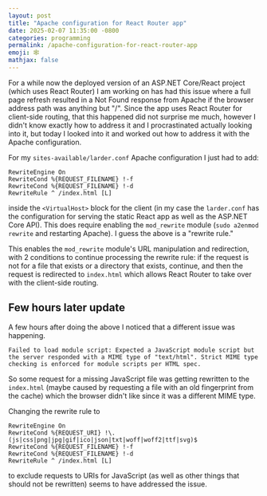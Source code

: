 ```yaml
---
layout: post
title: "Apache configuration for React Router app"
date: 2025-02-07 11:35:00 -0800
categories: programming
permalink: /apache-configuration-for-react-router-app
emoji: 🕸️
mathjax: false
---
```


For a while now the deployed version of an ASP.NET Core/React project (which uses React Router) I am working on has had this issue where a full page refresh resulted in a Not Found response from Apache if the browser address path was anything but "/". Since the app uses React Router for client-side routing, that this happened did not surprise me much, however I didn't know exactly how to address it and I procrastinated actually looking into it, but today I looked into it and worked out how to address it with the Apache configuration.

For my `sites-available/larder.conf` Apache configuration I just had to add:

```
RewriteEngine On
RewriteCond %{REQUEST_FILENAME} !-f
RewriteCond %{REQUEST_FILENAME} !-d
RewriteRule ^ /index.html [L]
```

inside the `<VirtualHost>` block for the client (in my case the `larder.conf` has the configuration for serving the static React app as well as the ASP.NET Core API). This does require enabling the `mod_rewrite` module (`sudo a2enmod rewrite` and restarting Apache). I guess the above is a "rewrite rule."

This enables the `mod_rewrite` module's URL manipulation and redirection, with 2 conditions to continue processing the rewrite rule: if the request is not for a file that exists or a directory that exists, continue, and then the request is redirected to `index.html` which allows React Router to take over with the client-side routing.

## Few hours later update

A few hours after doing the above I noticed that a different issue was happening.

```
Failed to load module script: Expected a JavaScript module script but the server responded with a MIME type of "text/html". Strict MIME type checking is enforced for module scripts per HTML spec.
```

So some request for a missing JavaScript file was getting rewritten to the `index.html` (maybe caused by requesting a file with an old fingerprint from the cache) which the browser didn't like since it was a different MIME type.

Changing the rewrite rule to

```
RewriteEngine On
RewriteCond %{REQUEST_URI} !\.(js|css|png|jpg|gif|ico|json|txt|woff|woff2|ttf|svg)$
RewriteCond %{REQUEST_FILENAME} !-f
RewriteCond %{REQUEST_FILENAME} !-d
RewriteRule ^ /index.html [L]
```

to exclude requests to URIs for JavaScript (as well as other things that should not be rewritten) seems to have addressed the issue.
